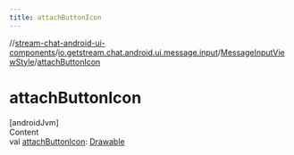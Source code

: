 ```yaml
---
title: attachButtonIcon
---
```

//[stream-chat-android-ui-components](../../../index.md)/[io.getstream.chat.android.ui.message.input](../index.md)/[MessageInputViewStyle](index.md)/[attachButtonIcon](attachButtonIcon.md)



# attachButtonIcon  
[androidJvm]  
Content  
val [attachButtonIcon](attachButtonIcon.md): [Drawable](https://developer.android.com/reference/kotlin/android/graphics/drawable/Drawable.html)  



